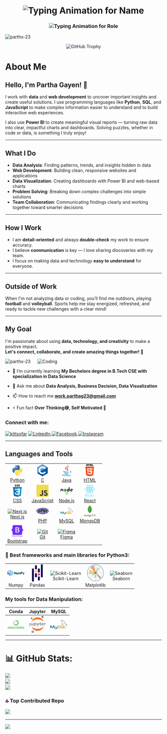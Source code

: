 

<h1 align="center">
  <img src="https://readme-typing-svg.herokuapp.com?font=Poppins&weight=700&size=40&pause=1000&color=FFFFFF&center=true&vCenter=true&width=1000&lines=Hi+%F0%9F%91%8B%2C+I'm+Partha+Gayen&repeat=false" alt="Typing Animation for Name">
</h1>

<h3 align="center">
  <img src="https://readme-typing-svg.herokuapp.com?font=Poppins&weight=600&size=24&pause=1000&color=FF5733&center=true&vCenter=true&width=800&lines=Web+Developer;Data+Analytics" alt="Typing Animation for Role">
</h3>

<p align="left"> <img src="https://komarev.com/ghpvc/?username=parthx-23&label=Profile%20views&color=0e75b6&style=flat" alt="parthx-23" /> </p>
<!-- GitHub Trophy -->
<p align="center">
  <img src="https://github-profile-trophy.vercel.app/?username=ParthX-23&theme=dark_dimmed&no-frame=true&margin-w=15" alt="GitHub Trophy" />
</p>



# About Me

## Hello, I'm Partha Gayen! 👋  

I work with **data** and **web development** to uncover important insights and create useful solutions. I use programming languages like **Python**, **SQL**, and **JavaScript** to make complex information easier to understand and to build interactive web experiences.  

I also use **Power BI** to create meaningful visual reports — turning raw data into clear, impactful charts and dashboards. Solving puzzles, whether in code or data, is something I truly enjoy!

---


## What I Do  
- **Data Analysis**: Finding patterns, trends, and insights hidden in data  
- **Web Development**: Building clean, responsive websites and applications  
- **Data Visualization**: Creating dashboards with Power BI and web-based charts  
- **Problem Solving**: Breaking down complex challenges into simple solutions  
- **Team Collaboration**: Communicating findings clearly and working together toward smarter decisions

---

## How I Work  
- I am **detail-oriented** and always **double-check** my work to ensure accuracy.  
- I believe **communication** is key — I love sharing discoveries with my team.  
- I focus on making data and technology **easy to understand** for everyone.

---

## Outside of Work  
When I'm not analyzing data or coding, you’ll find me outdoors, playing **football** and **volleyball**. Sports help me stay energized, refreshed, and ready to tackle new challenges with a clear mind!

---

## My Goal  
I'm passionate about using **data, technology, and creativity** to make a positive impact.  
**Let's connect, collaborate, and create amazing things together! 🚀**




<img align="right" alt="Coding" width="400" src="[https://lottie.host/](https://app.lottiefiles.com/Animation.lottie">

<p align="left"> <img src="https://komarev.com/ghpvc/?username=parthx-23&label=Profile%20views&color=0e75b6&style=flat" alt="parthx-23" /> </p>



- 🌱 I’m currently learning **My Bechelors degree in B.Tech CSE with specialization in Data Science**

- 💬 Ask me about **Data Analysis, Business Decision, Data Visualization**

- 📫 How to reach me **work.parthag23@gmail.com**

- ⚡ Fun fact **Over Thinking😅, Self Motivated 👾**

<h3 align="left">Connect with me:</h3>
<p align="left">
<a href="https://twitter.com/kittsofar" target="blank"><img align="center" src="https://raw.githubusercontent.com/rahuldkjain/github-profile-readme-generator/master/src/images/icons/Social/twitter.svg" alt="kittsofar" height="30" width="40" /></a>
  
<a href="https://www.linkedin.com/in/partha-gayen" target="blank">
  <img align="center" src="https://raw.githubusercontent.com/rahuldkjain/github-profile-readme-generator/master/src/images/icons/Social/linked-in-alt.svg" alt="LinkedIn" height="30" width="40" />
</a>

<a href="https://www.facebook.com/profile.php?id=100084254133749" target="blank">
  <img align="center" src="https://raw.githubusercontent.com/rahuldkjain/github-profile-readme-generator/master/src/images/icons/Social/facebook.svg" alt="Facebook" height="30" width="40" />
</a>

<a href="https://www.instagram.com/mr.parthag23" target="blank">
  <img align="center" src="https://raw.githubusercontent.com/rahuldkjain/github-profile-readme-generator/master/src/images/icons/Social/instagram.svg" alt="Instagram" height="30" width="40" />

</a>

</p>

--------------------------------------------------------------

## Languages and Tools 
<div>



<table class="tech-table" align="center">
  <tr>
    <td align="center">
      <a href="https://www.python.org" target="_blank" rel="noreferrer">
        <img src="https://raw.githubusercontent.com/devicons/devicon/master/icons/python/python-original.svg" alt="Python" width="40" height="40"/><br/>Python
      </a>
    </td>
    <td align="center">
      <a href="https://www.cprogramming.com/" target="_blank" rel="noreferrer">
        <img src="https://raw.githubusercontent.com/devicons/devicon/master/icons/c/c-original.svg" alt="C" width="40" height="40"/><br/>C
      </a>
    </td>
    <td align="center">
      <a href="https://www.java.com" target="_blank" rel="noreferrer">
        <img src="https://raw.githubusercontent.com/devicons/devicon/master/icons/java/java-original.svg" alt="Java" width="40" height="40"/><br/>Java
      </a>
    </td>
    <td align="center">
      <a href="https://www.w3schools.com/html/" target="_blank" rel="noreferrer">
        <img src="https://raw.githubusercontent.com/devicons/devicon/master/icons/html5/html5-original-wordmark.svg" alt="HTML" width="40" height="40"/><br/>HTML
      </a>
    </td>
  </tr>
  <tr>
    <td align="center">
      <a href="https://www.w3schools.com/css/" target="_blank" rel="noreferrer">
        <img src="https://raw.githubusercontent.com/devicons/devicon/master/icons/css3/css3-original-wordmark.svg" alt="CSS" width="40" height="40"/><br/>CSS
      </a>
    </td>
    <td align="center">
      <a href="https://developer.mozilla.org/en-US/docs/Web/JavaScript" target="_blank" rel="noreferrer">
        <img src="https://raw.githubusercontent.com/devicons/devicon/master/icons/javascript/javascript-original.svg" alt="JavaScript" width="40" height="40"/><br/>JavaScript
      </a>
    </td>
    <td align="center">
      <a href="https://nodejs.org" target="_blank" rel="noreferrer">
        <img src="https://raw.githubusercontent.com/devicons/devicon/master/icons/nodejs/nodejs-original-wordmark.svg" alt="Node.js" width="40" height="40"/><br/>Node.js
      </a>
    </td>
    <td align="center">
      <a href="https://reactjs.org/" target="_blank" rel="noreferrer">
        <img src="https://raw.githubusercontent.com/devicons/devicon/master/icons/react/react-original-wordmark.svg" alt="React" width="40" height="40"/><br/>React
      </a>
    </td>
  </tr>
  <tr>
    <td align="center">
      <a href="https://nextjs.org/" target="_blank" rel="noreferrer">
        <img src="https://cdn.worldvectorlogo.com/logos/nextjs-2.svg" alt="Next.js" width="40" height="40"/><br/>Next.js
      </a>
    </td>
    <td align="center">
      <a href="https://www.php.net" target="_blank" rel="noreferrer">
        <img src="https://raw.githubusercontent.com/devicons/devicon/master/icons/php/php-original.svg" alt="PHP" width="40" height="40"/><br/>PHP
      </a>
    </td>
    <td align="center">
      <a href="https://www.mysql.com/" target="_blank" rel="noreferrer">
        <img src="https://raw.githubusercontent.com/devicons/devicon/master/icons/mysql/mysql-original-wordmark.svg" alt="MySQL" width="40" height="40"/><br/>MySQL
      </a>
    </td>
    <td align="center">
      <a href="https://www.mongodb.com/" target="_blank" rel="noreferrer">
        <img src="https://raw.githubusercontent.com/devicons/devicon/master/icons/mongodb/mongodb-original-wordmark.svg" alt="MongoDB" width="40" height="40"/><br/>MongoDB
      </a>
    </td>
  </tr>
  <tr>
    <td align="center">
      <a href="https://getbootstrap.com" target="_blank" rel="noreferrer">
        <img src="https://raw.githubusercontent.com/devicons/devicon/master/icons/bootstrap/bootstrap-plain-wordmark.svg" alt="Bootstrap" width="40" height="40"/><br/>Bootstrap
      </a>
    </td>
    <td align="center">
      <a href="https://git-scm.com/" target="_blank" rel="noreferrer">
        <img src="https://www.vectorlogo.zone/logos/git-scm/git-scm-icon.svg" alt="Git" width="40" height="40"/><br/>Git
      </a>
    </td>
    <td align="center">
      <a href="https://www.figma.com/" target="_blank" rel="noreferrer">
        <img src="https://www.vectorlogo.zone/logos/figma/figma-icon.svg" alt="Figma" width="40" height="40"/><br/>Figma
      </a>
    </td>
    <td align="center">
    </td>
  </tr>
</table>
</div>

  
### 🚀 Best frameworks and main libraries for Python3:
<div>
<table align="center">
  <tr>
    <td align="center">
      <img src="https://github.com/devicons/devicon/blob/master/icons/numpy/numpy-original-wordmark.svg" title="Numpy" alt="Numpy" width="55" height="55"/><br/>Numpy
    </td>
    <td align="center">
      <img src="https://github.com/devicons/devicon/blob/master/icons/pandas/pandas-original.svg" title="Pandas" alt="Pandas" width="55" height="55"/><br/>Pandas
    </td>
    <td align="center">
      <img src="https://upload.wikimedia.org/wikipedia/commons/0/05/Scikit_learn_logo_small.svg" title="Scikit-Learn" alt="Scikit-Learn" width="55" height="55"/><br/>Scikit-Learn
    </td>
    <td align="center">
      <img src="https://github.com/devicons/devicon/blob/master/icons/matplotlib/matplotlib-original.svg" title="Matplotlib" alt="Matplotlib" width="55" height="55"/><br/>Matplotlib
    </td>
    <td align="center">
      <img src="https://user-images.githubusercontent.com/315810/92254613-279c8000-ee9f-11ea-9b73-5622a7d95f3f.png" title="Seaborn" alt="Seaborn" width="55" height="55"/><br/>Seaborn
    </td>
  </tr>
</table>
</div>



### My tools for Data Manipulation:

| Conda | Jupyter | MySQL |
|----------|----------|----------|
|<img src="https://github.com/devicons/devicon/blob/master/icons/anaconda/anaconda-original-wordmark.svg" title="Anaconda" alt="Conda" width="55" height="55"/>|<img src="https://github.com/devicons/devicon/blob/master/icons/jupyter/jupyter-original-wordmark.svg" title="Jupiter" alt="Jupiter" width="55" height="55"/>|<img src="https://github.com/devicons/devicon/blob/master/icons/mysql/mysql-original-wordmark.svg" title="MySQL" alt="MySQL" width="55" height="55"/>|


  ----------------------------
# 📊 GitHub Stats:
![](https://github-readme-stats.vercel.app/api?username=ParthX-23&theme=dark&hide_border=false&include_all_commits=false&count_private=false)<br/>
![](https://nirzak-streak-stats.vercel.app/?user=ParthX-23&theme=dark&hide_border=false)<br/>
![](https://github-readme-stats.vercel.app/api/top-langs/?username=ParthX-23&theme=dark&hide_border=false&include_all_commits=false&count_private=false&layout=compact)


### 🔝 Top Contributed Repo
![](https://github-contributor-stats.vercel.app/api?username=ParthX-23&limit=5&theme=dark&combine_all_yearly_contributions=true)

---
[![](https://visitcount.itsvg.in/api?id=ParthX-23&icon=0&color=0)](https://visitcount.itsvg.in)